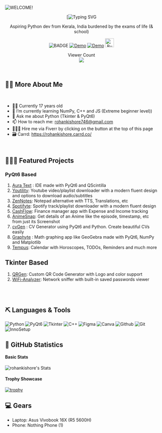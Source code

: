 ![WELCOME!](https://github.com/rohankishore/rohankishore/assets/109947257/f50a5315-5380-4777-b7a8-0184aaa79897)

<div align="center">

[![Typing SVG](https://readme-typing-svg.demolab.com?font=Fira+Code&size=30&pause=1000&background=40FFAC00&vCenter=true&random=false&width=435&lines=%F0%9F%91%8B%F0%9F%8F%BB+Hi+there!+I'm+Rohan+)

</div>

<p align ="center">Aspiring Python dev from Kerala, India burdened by the exams of life (& school) </p>

<div align="center">
    
  ![BADGE](https://img.shields.io/badge/Python-%23f7d100.svg?style=for-the-badge&logo=Python&logoColor=white)
  <a href="https://www.fiverr.com/rohancodespy/">![Demo](https://img.shields.io/badge/fiverr-1DBF73?style=for-the-badge&logo=fiverr&logoColor=white)</a>
  <a href="https://twitter.com/Aura_Text">![Demo](https://img.shields.io/badge/Twitter-%23040404.svg?style=for-the-badge&logo=X&logoColor=white)</a>
  <a href='https://ko-fi.com/V7V7QZ7GS' target='_blank'><img height='36' style='border:0px;height:29px;' src='https://storage.ko-fi.com/cdn/kofi5.png?v=3' border='0' alt='Buy Me a Coffee at ko-fi.com' /></a>
 
</div> 


<p align="center"> 
  Viewer Count<br>
  <img src="https://profile-counter.glitch.me/rohankishore/count.svg" />
</p>

<br>

## 👋🏻 More About Me

<br>

- 🙋‍♂️ Currently 17 years old
- 🌱 I’m currently learning NumPy, C++ and JS (Extreme beginner level))
- 💬 Ask me about Python (Tkinter & PyQt6)
- 📫 How to reach me: rohankishore746@gmail.com
- 🧑🏼‍💻 Hire me via Fiverr by clicking on the button at the top of this page
- 🗃️ Carrd: https://rohankishore.carrd.co/


<br>

## 🧑🏻‍💻 Featured Projects
### PyQt6 Based 
1. [Aura Text](https://github.com/rohankishore/Aura-Text) : IDE made with PyQt6 and QScintilla
2. [Youtility](https://github.com/rohankishore/Youtility): Youtube video/playlist downloader with a modern fluent design and options to download audio/subtitles
3. [ZenNotes](https://github.com/rohankishore/ZenNotes): Notepad alternative with TTS, Translations, etc
4. [Spotifyte](https://github.com/rohankishore/Spotifyte): Spotify track/playlist downloader with a modern fluent design
5. [CashFlow](https://github.com/rohankishore/CashFlow): Finance manager app with Expense and Income tracking
6. [AnimeSnap](https://github.com/rohankishore/AnimeSnap): Get details of an Anime like the episode, timestamp, etc from just its Screenshot
7. [cvGen](https://github.com/rohankishore/cvGen) : CV Generator using PyQt6 and Python. Create beautiful CVs easily
8. [Graphyte](https://github.com/rohankishore/Graphyte) : Math graphing app like GeoGebra made with PyQt6, NumPy and Matplotlib
9. [Tempus](https://github.com/rohankishore/Tempus): Calendar with Horoscopes, TODOs, Reminders and much more

## Tkinter Based 
1. [QRGen](https://github.com/rohankishore/QrGen): Custom QR Code Generator with Logo and color support
3. [WiFi-Analyzer](https://github.com/rohankishore/WiFi-Analyzer): Network sniffer with built-in saved passwords viewer
<br>

<br>


## ⛏️ Languages & Tools

![Python](https://img.shields.io/badge/python-3670A0?style=for-the-badge&logo=python&logoColor=ffdd54)
![PyQt6](https://img.shields.io/badge/Pyqt6-%2319a463.svg?style=for-the-badge&logo=PyQt6&logoColor=white)
![Tkinter](https://img.shields.io/badge/Tkinter-%2313233a.svg?style=for-the-badge&logo=Tkinter&logoColor=white)
![C++](https://img.shields.io/badge/c++-%2300599C.svg?style=for-the-badge&logo=c%2B%2B&logoColor=white)
![Figma](https://img.shields.io/badge/figma-%23F24E1E.svg?style=for-the-badge&logo=figma&logoColor=white)
![Canva](https://img.shields.io/badge/Canva-%2300C4CC.svg?style=for-the-badge&logo=Canva&logoColor=white)
![Github](https://img.shields.io/badge/GitHub-%231b1b1b.svg?style=for-the-badge&logo=GitHub&logoColor=white)
![Git](https://img.shields.io/badge/Git-%23b22d47.svg?style=for-the-badge&logo=Gitb&logoColor=white)
![InnoSetup](https://img.shields.io/badge/Inno&nbsp;Setup-%238eb9dc.svg?style=for-the-badge&logo=PyQt6&logoColor=white)
<br>

## 📖 GitHub Statistics

#### Basic Stats

![rohankishore's Stats](https://github-readme-stats.vercel.app/api?username=rohankishore&theme=vue-dark&show_icons=true&hide_border=false&count_private=true) 

#### Trophy Showcase

[![trophy](https://github-profile-trophy.vercel.app/?username=rohankishore&theme=juicyfresh&no-frame=true&row=1&&margin-w=20&no-bg=true)](https://github-profile-trophy.vercel.app/?username=sciencepal&theme=juicyfresh&no-frame=true&row=1&&margin-w=20&no-bg=true)


## 💻 Gears
- Laptop: Asus Vivobook 16X (R5 5600H)
- Phone: Nothing Phone (1)
